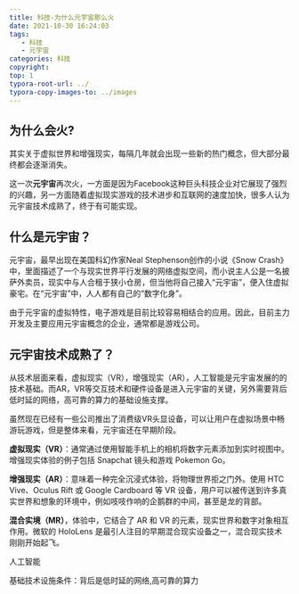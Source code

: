 ```yaml
---
title: 科技-为什么元宇宙那么火
date: 2021-10-30 16:24:03
tags: 
   - 科技
   - 元宇宙
categories: 科技
copyright:
top: 1
typora-root-url: ../
typora-copy-images-to: ../images
---
```


## 为什么会火?

其实关于虚拟世界和增强现实，每隔几年就会出现一些新的热门概念，但大部分最终都会逐渐消失。

这一次**元宇宙**再次火，一方面是因为Facebook这种巨头科技企业对它展现了强烈的兴趣，另一方面随着虚拟现实游戏的技术进步和互联网的速度加快，很多人认为元宇宙技术成熟了，终于有可能实现。



## 什么是元宇宙？

元宇宙，最早出现在美国科幻作家Neal Stephenson创作的小说《Snow Crash》中，里面描述了一个与现实世界平行发展的网络虚拟空间，而小说主人公是一名披萨外卖员，现实中与人合租于狭小仓房，但当他将自己接入“元宇宙”，便入住虚拟豪宅。在“元宇宙”中，人人都有自己的“数字化身”。

由于元宇宙的虚拟特性，电子游戏是目前比较容易相结合的应用。因此，目前主力开发及主要应用元宇宙概念的企业，通常都是游戏公司。



## 元宇宙技术成熟了？

从技术层面来看，虚拟现实（VR），增强现实（AR），人工智能是元宇宙发展的的技术基础。而AR，VR等交互技术和硬件设备是进入元宇宙的关键，另外需要背后低时延的网络，高可靠的算力的基础设施支撑。

虽然现在已经有一些公司推出了消费级VR头显设备，可以让用户在虚拟场景中畅游玩游戏，但是整体来看，元宇宙还在早期阶段。



**虚拟现实（VR）**：通常通过使用智能手机上的相机将数字元素添加到实时视图中。增强现实体验的例子包括 Snapchat 镜头和游戏 Pokemon Go。 

**增强现实（AR）**：意味着一种完全沉浸式体验，将物理世界拒之门外。使用 HTC Vive、Oculus Rift 或 Google Cardboard 等 VR 设备，用户可以被传送到许多真实世界和想象的环境中，例如吱吱作响的企鹅群的中间，甚至是龙的背部。

**混合实境（MR）**，体验中，它结合了 AR 和 VR 的元素，现实世界和数字对象相互作用。微软的 HoloLens 是最引人注目的早期混合现实设备之一，混合现实技术刚刚开始起飞。

人工智能

基础技术设施条件：背后是低时延的网络,高可靠的算力



